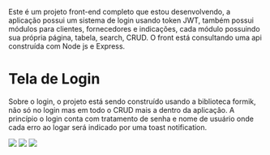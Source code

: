 <p>Este é um projeto front-end completo que estou desenvolvendo, a aplicação possui um sistema de login usando token JWT, também possui módulos para clientes, fornecedores e indicações, cada módulo possuindo sua própria página, tabela, search, CRUD. O front está consultando uma api construída com Node js e Express.</p>
<h1>Tela de Login</h1>
<p>Sobre o login, o projeto está sendo construído usando a biblioteca formik, não só no login mas em todo o CRUD mais a dentro da aplicaçâo. A princípio o login conta com tratamento de senha e nome de usuário onde cada erro ao logar será indicado por uma toast notification.</p>
<image src="https://github.com/GabrielTrigueiro/front-LBS-backup/blob/master/images/login.png"/>
<image src="https://github.com/GabrielTrigueiro/front-LBS-backup/blob/master/images/ex%20erro1.png"/>
<image src="https://github.com/GabrielTrigueiro/front-LBS-backup/blob/master/images/ex%20erro2.png"/>
